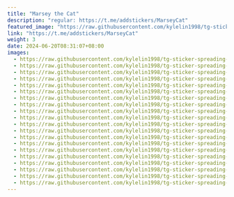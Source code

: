 ```yaml
---
title: "Marsey the Cat"
description: "regular: https://t.me/addstickers/MarseyCat"
featured_image: "https://raw.githubusercontent.com/kylelin1998/tg-sticker-spreading-worldwide-images/main/img/9543c64d-ae32-41cc-976a-ce30bbd896b5.jpg"
link: "https://t.me/addstickers/MarseyCat"
weight: 3
date: 2024-06-20T08:31:07+08:00
images:
  - https://raw.githubusercontent.com/kylelin1998/tg-sticker-spreading-worldwide-images/main/img/9543c64d-ae32-41cc-976a-ce30bbd896b5.jpg
  - https://raw.githubusercontent.com/kylelin1998/tg-sticker-spreading-worldwide-images/main/img/ceb23e7c-7092-4adc-b077-13af450285c1.jpg
  - https://raw.githubusercontent.com/kylelin1998/tg-sticker-spreading-worldwide-images/main/img/a1b8bea6-93f4-4187-ab66-b9c2e6a682ad.jpg
  - https://raw.githubusercontent.com/kylelin1998/tg-sticker-spreading-worldwide-images/main/img/3c3cf526-d875-4841-b3f2-216317f1a108.jpg
  - https://raw.githubusercontent.com/kylelin1998/tg-sticker-spreading-worldwide-images/main/img/12687445-c571-457b-b07e-fc1ffe2afd69.jpg
  - https://raw.githubusercontent.com/kylelin1998/tg-sticker-spreading-worldwide-images/main/img/c164f594-d379-49d4-8c53-d0d25fc116ea.jpg
  - https://raw.githubusercontent.com/kylelin1998/tg-sticker-spreading-worldwide-images/main/img/e5e4b755-30ac-477e-b7e8-0c98e30b877d.jpg
  - https://raw.githubusercontent.com/kylelin1998/tg-sticker-spreading-worldwide-images/main/img/9556698f-a903-4838-89ab-1c218ac86d50.jpg
  - https://raw.githubusercontent.com/kylelin1998/tg-sticker-spreading-worldwide-images/main/img/dd3c5722-5e7e-4386-a732-5653147da457.jpg
  - https://raw.githubusercontent.com/kylelin1998/tg-sticker-spreading-worldwide-images/main/img/9c9cfbca-0e06-4b9d-895f-c1c38d2b2c4f.jpg
  - https://raw.githubusercontent.com/kylelin1998/tg-sticker-spreading-worldwide-images/main/img/fec8fe75-3603-4a98-ab36-bf250d9afd5b.jpg
  - https://raw.githubusercontent.com/kylelin1998/tg-sticker-spreading-worldwide-images/main/img/1a99d4d6-b39d-4a24-8514-c952822deb53.jpg
  - https://raw.githubusercontent.com/kylelin1998/tg-sticker-spreading-worldwide-images/main/img/210c1875-b12e-4ff7-b987-9fa7d7c5029b.jpg
  - https://raw.githubusercontent.com/kylelin1998/tg-sticker-spreading-worldwide-images/main/img/32eaf5c7-ffc7-4e60-a198-897c0bcd32a7.jpg
  - https://raw.githubusercontent.com/kylelin1998/tg-sticker-spreading-worldwide-images/main/img/38973297-d2c1-4d26-9dd8-3f1e3ed2fb7c.jpg
  - https://raw.githubusercontent.com/kylelin1998/tg-sticker-spreading-worldwide-images/main/img/613926e1-4494-4bb9-bdcf-f192bc1d6c00.jpg
  - https://raw.githubusercontent.com/kylelin1998/tg-sticker-spreading-worldwide-images/main/img/f927bdc4-ff24-4bd2-b878-63e932dd9e17.jpg
  - https://raw.githubusercontent.com/kylelin1998/tg-sticker-spreading-worldwide-images/main/img/ced5b4e6-1cf8-4120-9a30-8d7a4528b31e.jpg
  - https://raw.githubusercontent.com/kylelin1998/tg-sticker-spreading-worldwide-images/main/img/0750b8b2-4874-4535-8ef5-e0278a9a66f3.jpg
  - https://raw.githubusercontent.com/kylelin1998/tg-sticker-spreading-worldwide-images/main/img/e14c4eb0-c8a0-42ea-9779-daa8d6c4b80f.jpg
---
```

